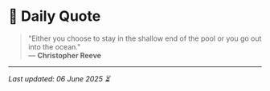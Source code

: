 # 📜 Daily Quote

> "Either you choose to stay in the shallow end of the pool or you go out into the ocean."  
> — **Christopher Reeve**

---

_Last updated: 06 June 2025 ⏳_
